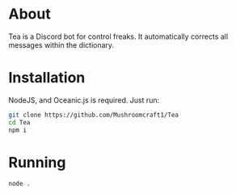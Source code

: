 # About

Tea is a Discord bot for control freaks. It automatically corrects all messages within the dictionary.

# Installation

NodeJS, and Oceanic.js is required. Just run:

```sh
git clone https://github.com/Mushroomcraft1/Tea
cd Tea
npm i
```

# Running

```sh
node .
```